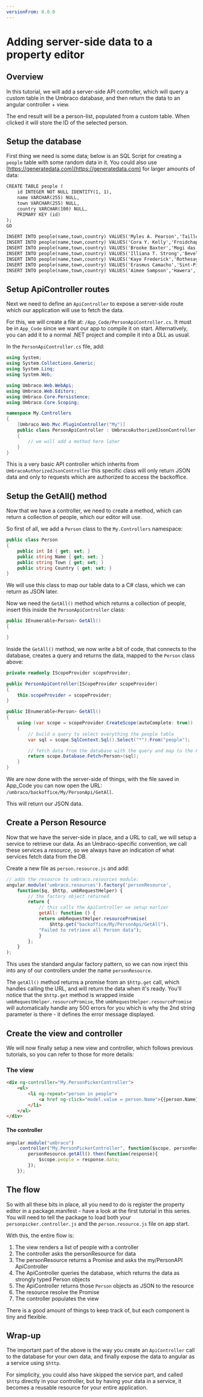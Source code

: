 ```yaml
---
versionFrom: 8.0.0
---
```


# Adding server-side data to a property editor

## Overview

In this tutorial, we will add a server-side API controller, which will query a custom table in the Umbraco database, and then return the data to an angular controller + view.

The end result will be a person-list, populated from a custom table. When clicked it will store the ID of the selected person.

## Setup the database

First thing we need is some data; below is an SQL Script for creating a `people` table with some random data in it. You could also use [https://generatedata.com](https://generatedata.com) for larger amounts of data:

```xml
CREATE TABLE people (
    id INTEGER NOT NULL IDENTITY(1, 1),
    name VARCHAR(255) NULL,
    town VARCHAR(255) NULL,
    country VARCHAR(100) NULL,
    PRIMARY KEY (id)
);
GO

INSERT INTO people(name,town,country) VALUES('Myles A. Pearson','Tailles','United Kingdom');
INSERT INTO people(name,town,country) VALUES('Cora Y. Kelly','Froidchapelle','Latvia');
INSERT INTO people(name,town,country) VALUES('Brooke Baxter','Mogi das Cruzes','Grenada');
INSERT INTO people(name,town,country) VALUES('Illiana T. Strong','Bevel','Bhutan');
INSERT INTO people(name,town,country) VALUES('Kaye Frederick','Rothesay','Turkmenistan');
INSERT INTO people(name,town,country) VALUES('Erasmus Camacho','Sint-Pieters-Kapelle','Saint Vincent and The Grenadines');
INSERT INTO people(name,town,country) VALUES('Aimee Sampson','Hawera','Antigua and Barbuda');`
```

## Setup ApiController routes

Next we need to define an `ApiController` to expose a server-side route which our application will use to fetch the data.

For this, we will create a file at: `/App_Code/PersonApiController.cs`. It must be in `App_Code` since we want our app to compile it on start. Alternatively, you can add it to a normal .NET project and compile it into a DLL as usual.

In the `PersonApiController.cs` file, add:

```csharp
using System;
using System.Collections.Generic;
using System.Linq;
using System.Web;

using Umbraco.Web.WebApi;
using Umbraco.Web.Editors;
using Umbraco.Core.Persistence;
using Umbraco.Core.Scoping;

namespace My.Controllers
{
    [Umbraco.Web.Mvc.PluginController("My")]
    public class PersonApiController : UmbracoAuthorizedJsonController
    {
        // we will add a method here later
    }
}
```

This is a very basic API controller which inherits from `UmbracoAuthorizedJsonController` this specific class will only return JSON data and only to requests which are authorized to access the backoffice.

## Setup the GetAll() method

Now that we have a controller, we need to create a method, which can return a collection of people, which our editor will use.

So first of all, we add a `Person` class to the `My.Controllers` namespace:

```csharp
public class Person
{
    public int Id { get; set; }
    public string Name { get; set; }
    public string Town { get; set; }
    public string Country { get; set; }
}
```

We will use this class to map our table data to a C# class, which we can return as JSON later.

Now we need the `GetAll()` method which returns a collection of people, insert this inside the `PersonApiController` class:

```csharp
public IEnumerable<Person> GetAll()
{

}
```

Inside the `GetAll()` method, we now write a bit of code, that connects to the database, creates a query and returns the data, mapped to the `Person` class above:

```csharp
private readonly IScopeProvider scopeProvider;

public PersonApiController(IScopeProvider scopeProvider)
{
    this.scopeProvider = scopeProvider;
}

public IEnumerable<Person> GetAll()
{
    using (var scope = scopeProvider.CreateScope(autoComplete: true))
    {
        // build a query to select everything the people table
        var sql = scope.SqlContext.Sql().Select("*").From("people");

        // fetch data from the database with the query and map to the Person class
        return scope.Database.Fetch<Person>(sql);
    }
}
```

We are now done with the server-side of things, with the file saved in App_Code you can now open the URL: `/umbraco/backoffice/My/PersonApi/GetAll`.

This will return our JSON data.

## Create a Person Resource

Now that we have the server-side in place, and a URL to call, we will setup a service to retrieve our data. As an Umbraco-specific convention, we call these services a *resource*, so we always have an indication of what services fetch data from the DB.

Create a new file as `person.resource.js` and add:

```javascript
// adds the resource to umbraco.resources module:
angular.module('umbraco.resources').factory('personResource',
    function($q, $http, umbRequestHelper) {
        // the factory object returned
        return {
            // this calls the ApiController we setup earlier
            getAll: function () {
            return umbRequestHelper.resourcePromise(
                $http.get("backoffice/My/PersonApi/GetAll"),
            "Failed to retrieve all Person data");
            }
        };
    }
);
```

This uses the standard angular factory pattern, so we can now inject this into any of our controllers under the name `personResource`.

The `getAll()` method returns a promise from an `$http.get` call, which handles calling the URL, and will return the data when it's ready. You'll notice that the `$http.get` method is wrapped inside `umbRequestHelper.resourcePromise`, the `umbRequestHelper.resourcePromise` will automatically handle any 500 errors for you which is why the 2nd string parameter is there - it defines the error message displayed.

## Create the view and controller

We will now finally setup a new view and controller, which follows previous tutorials, so you can refer to those for more details:

### The view

```html
<div ng-controller="My.PersonPickerController">
    <ul>
        <li ng-repeat="person in people">
            <a href ng-click="model.value = person.Name">{{person.Name}}</a>
        </li>
    </ul>
</div>
```

#### The controller

```javascript
angular.module("umbraco")
    .controller("My.PersonPickerController", function($scope, personResource){
        personResource.getAll().then(function(response){
            $scope.people = response.data;
        });
    });
```

## The flow

So with all these bits in place, all you need to do is register the property editor in a package.manifest - have a look at the first tutorial in this series. You will need to tell the package to load both your `personpicker.controller.js` and the `person.resource.js` file on app start.

With this, the entire flow is:

1. The view renders a list of people with a controller
2. The controller asks the personResource for data
3. The personResource returns a Promise and asks the my/PersonAPI ApiController
4. The ApiController queries the database, which returns the data as strongly typed Person objects
5. The ApiController returns those `Person` objects as JSON to the resource
6. The resource resolve the Promise
7. The controller populates the view

There is a good amount of things to keep track of, but each component is tiny and flexible.

## Wrap-up

The important part of the above is the way you create an `ApiController` call to the database for your own data, and finally expose the data to angular as a service using `$http`.

For simplicity, you could also have skipped the service part, and called `$http` directly in your controller, but by having your data in a service, it becomes a reusable resource for your entire application.
